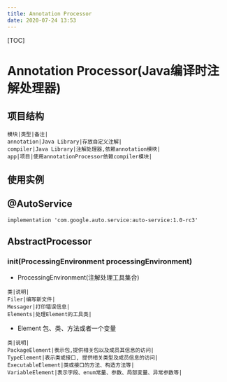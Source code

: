 ```yaml
---
title: Annotation Processor
date: 2020-07-24 13:53
---
```


[TOC]

# Annotation Processor(Java编译时注解处理器)

## 项目结构
```table
模块|类型|备注|
annotation|Java Library|存放自定义注解|
compiler|Java Library|注解处理器,依赖annotation模块|
app|项目|使用annotationProcessor依赖compiler模块|
```
## 使用实例

## @AutoService
```
implementation 'com.google.auto.service:auto-service:1.0-rc3'
```
## AbstractProcessor

###  init(ProcessingEnvironment processingEnvironment)
- ProcessingEnvironment(注解处理工具集合)
```table
类|说明|
Filer|编写新文件|
Messager|打印错误信息|
Elements|处理Element的工具类|
```
- Element
包、类、方法或者一个变量
```table
类|说明|
PackageElement|表示包,提供相关包以及成员其信息的访问|
TypeElement|表示类或接口, 提供相关类型及成员信息的访问|
ExecutableElement|类或接口的方法、构造方法等|
VariableElement|表示字段、enum常量、参数、局部变量、异常参数等|
```


